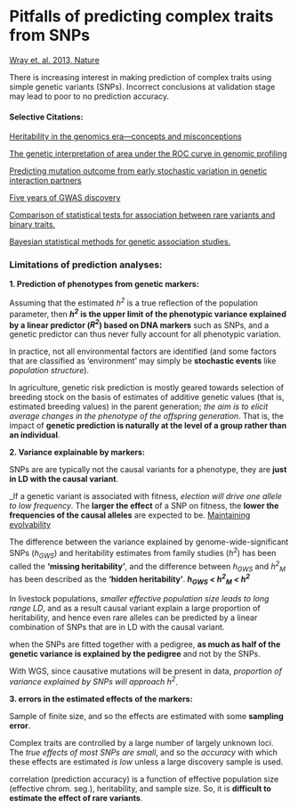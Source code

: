 # Pitfalls of predicting complex traits from SNPs
[Wray et. al. 2013, Nature](https://www.nature.com/articles/nrg3457)

There is increasing interest in making prediction of complex traits using simple genetic variants (SNPs).
Incorrect conclusions at validation stage may lead to poor to no prediction accuracy.

#### Selective Citations:
[Heritability in the genomics era—concepts and misconceptions](https://www.nature.com/articles/nrg2322)

[The genetic interpretation of area under the ROC curve in genomic profiling](http://dx.plos.org/10.1371/journal.pgen.1000864)

[Predicting mutation outcome from early stochastic variation in genetic interaction partners](https://www.nature.com/articles/nature10665)

[Five years of GWAS discovery](https://www.sciencedirect.com/science/article/pii/S0002929711005337?via%3Dihub)

[Comparison of statistical tests for association between rare variants and binary traits.](https://journals.plos.org/plosone/article?id=10.1371/journal.pone.0042530)

[Bayesian statistical methods for genetic association studies.](https://www.nature.com/articles/nrg2615)


### Limitations of prediction analyses:

__1.  Prediction of phenotypes from genetic markers:__

Assuming that the estimated _h<sup>2</sup>_ is a true reflection of the population parameter, then ___h<sup>2</sup>_ is the upper limit of the phenotypic variance explained by a linear predictor (_R<sup>2</sup>_) based on DNA markers__ such as SNPs, and a genetic predictor can thus never fully account for all phenotypic variation.

In practice, not all environmental factors are identified (and some factors that are classified as ‘environment’ may simply be __stochastic events__ like _population structure_).

In agriculture, genetic risk prediction is mostly geared towards selection of breeding stock on the basis of estimates of additive genetic values (that is, estimated breeding values) in the parent generation; _the aim is to elicit average changes in the phenotype of the offspring generation_. That is, the impact of __genetic prediction is naturally at the level of a group rather than an individual__.

__2.  Variance explainable by markers:__

SNPs are are typically not the causal variants for a phenotype, they are __just in LD with the causal variant__.

_If a genetic variant is associated with fitness, _election will drive one allele to low frequency_.
The __larger the effect__ of a SNP on fitness, the __lower the frequencies of the causal alleles__ are expected to be. [Maintaining evolvability](https://www.ncbi.nlm.nih.gov/pubmed/19147924)

The difference between the variance explained by genome-wide-significant SNPs (_h<sub>GWS</sub>_) and heritability estimates from family studies (_h<sup>2</sup>_) has been called the __‘missing heritability’__, and the difference between _h<sub>GWS</sub>_ and _h<sup>2</sup><sub>M</sub>_ has been described as the  __‘hidden heritability’__.
___h<sub>GWS</sub> < h<sup>2</sup><sub>M</sub> < h<sup>2</sup>___

In livestock populations, _smaller effective population size leads to long range LD_, and as a result causal variant explain a large proportion of heritability, and hence even rare alleles can be predicted by a linear combination of SNPs that are in LD with the causal variant.

when the SNPs are fitted together with a pedigree, __as much as half of the genetic variance is explained by the pedigree__ and not by the SNPs.

With WGS, since causative mutations will be present in data, _proportion of variance explained by SNPs will approach h<sup>2</sup>_.

__3. errors in the estimated effects of the markers:__

Sample of finite size, and so the effects are estimated with some __sampling error__.

Complex traits are controlled by a large number of largely unknown loci.
The _true effects of most SNPs are small_, and so the _accuracy_ with which these effects are estimated _is low_ unless a large discovery sample is used.

correlation (prediction accuracy) is a function of effective population size (effective chrom. seg.), heritability, and sample size. So, it is __difficult to estimate the effect of rare variants__.





